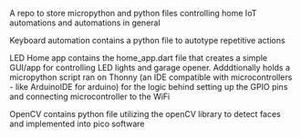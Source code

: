 A repo to store micropython and python files controlling home IoT automations and automations in general

Keyboard automation contains a python file to autotype repetitive actions

LED Home app contains the home_app.dart file that creates a simple GUI/app for controlling LED lights and garage opener. Adddtionally holds a micropython script ran on Thonny (an IDE compatible with microcontrollers - like ArduinoIDE for arduino) for the logic behind setting up the GPIO pins and connecting microcontroller to the WiFi

OpenCV contains python file utilizing the openCV library to detect faces and implemented into pico software
